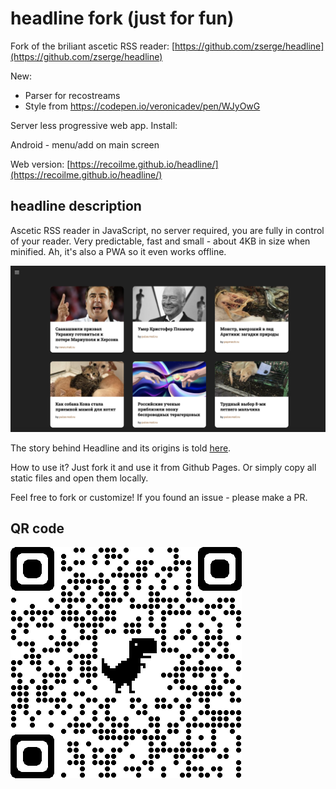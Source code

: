 # headline fork (just for fun)

Fork of the briliant ascetic RSS reader: [https://github.com/zserge/headline](https://github.com/zserge/headline)

New:

 - Parser for recostreams
 - Style from https://codepen.io/veronicadev/pen/WJyOwG

Server less progressive web app. Install:

Android -  menu/add on main screen

Web version: [https://recoilme.github.io/headline/](https://recoilme.github.io/headline/)


## headline description

Ascetic RSS reader in JavaScript, no server required, you are fully in control of your reader. Very predictable, fast and small - about 4KB in size when minified. Ah, it's also a PWA so it even works offline.

![screenshot](headline.png)

The story behind Headline and its origins is told [here](https://zserge.com/posts/rss/).

How to use it? Just fork it and use it from Github Pages. Or simply copy all static files and open them locally.

Feel free to fork or customize! If you found an issue - please make a PR.

## QR code

![qrcode](qrcode_recoilme.github.io.png)